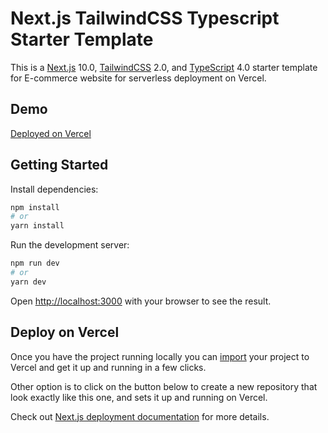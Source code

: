 # Next.js TailwindCSS Typescript Starter Template

This is a [Next.js](https://nextjs.org/) 10.0, [TailwindCSS](https://tailwindcss.com/) 2.0, and [TypeScript](https://www.typescriptlang.org/docs/home.html) 4.0 starter template
for E-commerce website for serverless deployment on Vercel.

## Demo
[Deployed on Vercel](https://nextjs-typescript-starter-template.vercel.app/)

## Getting Started

Install dependencies:

```bash
npm install
# or
yarn install
```

Run the development server:

```bash
npm run dev
# or
yarn dev
```

Open [http://localhost:3000](http://localhost:3000) with your browser to see the result.

## Deploy on Vercel

Once you have the project running locally you can [import](https://vercel.com/import/git) your project to Vercel and get it up and running in a few clicks.

Other option is to click on the button below to create a new repository that look exactly like this one, and sets it up and running on Vercel.

Check out [Next.js deployment documentation](https://nextjs.org/docs/deployment) for more details.
